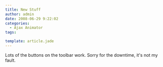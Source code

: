 ```yaml
---
title: New Stuff
author: admin
date: 2008-06-29 9:22:02
categories:
  - Ajax Animator
tags: 

template: article.jade
---
```


Lots of the buttons on the toolbar work. Sorry for the downtime, it's not my fault.
